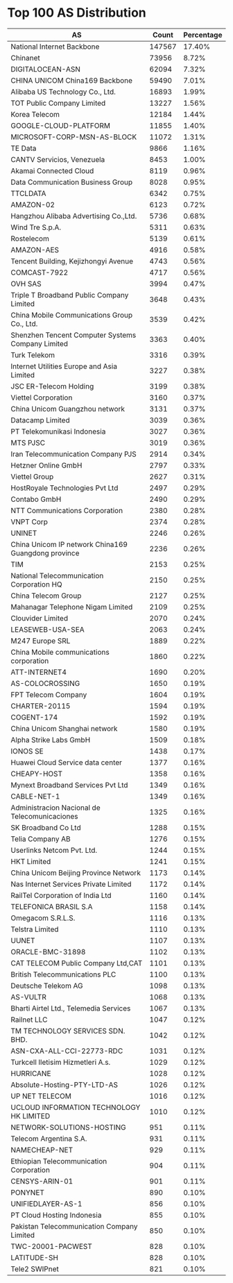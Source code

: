 # Top 100 AS Distribution
| AS | Count | Percentage |
|----|----|----|
| National Internet Backbone | 147567 | 17.40% |
| Chinanet | 73956 | 8.72% |
| DIGITALOCEAN-ASN | 62094 | 7.32% |
| CHINA UNICOM China169 Backbone | 59490 | 7.01% |
| Alibaba US Technology Co., Ltd. | 16893 | 1.99% |
| TOT Public Company Limited | 13227 | 1.56% |
| Korea Telecom | 12184 | 1.44% |
| GOOGLE-CLOUD-PLATFORM | 11855 | 1.40% |
| MICROSOFT-CORP-MSN-AS-BLOCK | 11072 | 1.31% |
| TE Data | 9866 | 1.16% |
| CANTV Servicios, Venezuela | 8453 | 1.00% |
| Akamai Connected Cloud | 8119 | 0.96% |
| Data Communication Business Group | 8028 | 0.95% |
| TTCLDATA | 6342 | 0.75% |
| AMAZON-02 | 6123 | 0.72% |
| Hangzhou Alibaba Advertising Co.,Ltd. | 5736 | 0.68% |
| Wind Tre S.p.A. | 5311 | 0.63% |
| Rostelecom | 5139 | 0.61% |
| AMAZON-AES | 4916 | 0.58% |
| Tencent Building, Kejizhongyi Avenue | 4743 | 0.56% |
| COMCAST-7922 | 4717 | 0.56% |
| OVH SAS | 3994 | 0.47% |
| Triple T Broadband Public Company Limited | 3648 | 0.43% |
| China Mobile Communications Group Co., Ltd. | 3539 | 0.42% |
| Shenzhen Tencent Computer Systems Company Limited | 3363 | 0.40% |
| Turk Telekom | 3316 | 0.39% |
| Internet Utilities Europe and Asia Limited | 3227 | 0.38% |
| JSC ER-Telecom Holding | 3199 | 0.38% |
| Viettel Corporation | 3160 | 0.37% |
| China Unicom Guangzhou network | 3131 | 0.37% |
| Datacamp Limited | 3039 | 0.36% |
| PT Telekomunikasi Indonesia | 3027 | 0.36% |
| MTS PJSC | 3019 | 0.36% |
| Iran Telecommunication Company PJS | 2914 | 0.34% |
| Hetzner Online GmbH | 2797 | 0.33% |
| Viettel Group | 2627 | 0.31% |
| HostRoyale Technologies Pvt Ltd | 2497 | 0.29% |
| Contabo GmbH | 2490 | 0.29% |
| NTT Communications Corporation | 2380 | 0.28% |
| VNPT Corp | 2374 | 0.28% |
| UNINET | 2246 | 0.26% |
| China Unicom IP network China169 Guangdong province | 2236 | 0.26% |
| TIM | 2153 | 0.25% |
| National Telecommunication Corporation HQ | 2150 | 0.25% |
| China Telecom Group | 2127 | 0.25% |
| Mahanagar Telephone Nigam Limited | 2109 | 0.25% |
| Clouvider Limited | 2070 | 0.24% |
| LEASEWEB-USA-SEA | 2063 | 0.24% |
| M247 Europe SRL | 1889 | 0.22% |
| China Mobile communications corporation | 1860 | 0.22% |
| ATT-INTERNET4 | 1690 | 0.20% |
| AS-COLOCROSSING | 1650 | 0.19% |
| FPT Telecom Company | 1604 | 0.19% |
| CHARTER-20115 | 1594 | 0.19% |
| COGENT-174 | 1592 | 0.19% |
| China Unicom Shanghai network | 1580 | 0.19% |
| Alpha Strike Labs GmbH | 1509 | 0.18% |
| IONOS SE | 1438 | 0.17% |
| Huawei Cloud Service data center | 1377 | 0.16% |
| CHEAPY-HOST | 1358 | 0.16% |
| Mynext Broadband Services Pvt Ltd | 1349 | 0.16% |
| CABLE-NET-1 | 1349 | 0.16% |
| Administracion Nacional de Telecomunicaciones | 1325 | 0.16% |
| SK Broadband Co Ltd | 1288 | 0.15% |
| Telia Company AB | 1276 | 0.15% |
| Userlinks Netcom Pvt. Ltd. | 1244 | 0.15% |
| HKT Limited | 1241 | 0.15% |
| China Unicom Beijing Province Network | 1173 | 0.14% |
| Nas Internet Services Private Limited | 1172 | 0.14% |
| RailTel Corporation of India Ltd | 1160 | 0.14% |
| TELEFONICA BRASIL S.A | 1158 | 0.14% |
| Omegacom S.R.L.S. | 1116 | 0.13% |
| Telstra Limited | 1110 | 0.13% |
| UUNET | 1107 | 0.13% |
| ORACLE-BMC-31898 | 1102 | 0.13% |
| CAT TELECOM Public Company Ltd,CAT | 1101 | 0.13% |
| British Telecommunications PLC | 1100 | 0.13% |
| Deutsche Telekom AG | 1098 | 0.13% |
| AS-VULTR | 1068 | 0.13% |
| Bharti Airtel Ltd., Telemedia Services | 1067 | 0.13% |
| Railnet LLC | 1047 | 0.12% |
| TM TECHNOLOGY SERVICES SDN. BHD. | 1042 | 0.12% |
| ASN-CXA-ALL-CCI-22773-RDC | 1031 | 0.12% |
| Turkcell Iletisim Hizmetleri A.s. | 1029 | 0.12% |
| HURRICANE | 1028 | 0.12% |
| Absolute-Hosting-PTY-LTD-AS | 1026 | 0.12% |
| UP NET TELECOM | 1016 | 0.12% |
| UCLOUD INFORMATION TECHNOLOGY HK LIMITED | 1010 | 0.12% |
| NETWORK-SOLUTIONS-HOSTING | 951 | 0.11% |
| Telecom Argentina S.A. | 931 | 0.11% |
| NAMECHEAP-NET | 929 | 0.11% |
| Ethiopian Telecommunication Corporation | 904 | 0.11% |
| CENSYS-ARIN-01 | 901 | 0.11% |
| PONYNET | 890 | 0.10% |
| UNIFIEDLAYER-AS-1 | 856 | 0.10% |
| PT Cloud Hosting Indonesia | 855 | 0.10% |
| Pakistan Telecommunication Company Limited | 850 | 0.10% |
| TWC-20001-PACWEST | 828 | 0.10% |
| LATITUDE-SH | 828 | 0.10% |
| Tele2 SWIPnet | 821 | 0.10% |

